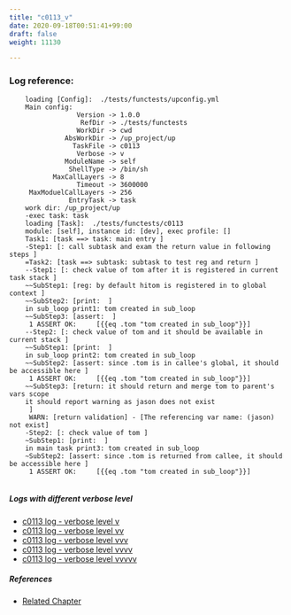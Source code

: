 ```yaml
---
title: "c0113_v"
date: 2020-09-18T00:51:41+99:00
draft: false
weight: 11130

---
```


### Log reference: <no value>

```
    loading [Config]:  ./tests/functests/upconfig.yml
    Main config:
                 Version -> 1.0.0
                  RefDir -> ./tests/functests
                 WorkDir -> cwd
              AbsWorkDir -> /up_project/up
                TaskFile -> c0113
                 Verbose -> v
              ModuleName -> self
               ShellType -> /bin/sh
           MaxCallLayers -> 8
                 Timeout -> 3600000
     MaxModuelCallLayers -> 256
               EntryTask -> task
    work dir: /up_project/up
    -exec task: task
    loading [Task]:  ./tests/functests/c0113
    module: [self], instance id: [dev], exec profile: []
    Task1: [task ==> task: main entry ]
    -Step1: [: call subtask and exam the return value in following steps ]
    =Task2: [task ==> subtask: subtask to test reg and return ]
    --Step1: [: check value of tom after it is registered in current task stack ]
    ~~SubStep1: [reg: by default hitom is registered in to global context ]
    ~~SubStep2: [print:  ]
    in sub_loop print1: tom created in sub_loop
    ~~SubStep3: [assert:  ]
     1 ASSERT OK:     [{{eq .tom "tom created in sub_loop"}}]
    --Step2: [: check value of tom and it should be available in current stack ]
    ~~SubStep1: [print:  ]
    in sub_loop print2: tom created in sub_loop
    ~~SubStep2: [assert: since .tom is in callee's global, it should be accessible here ]
     1 ASSERT OK:     [{{eq .tom "tom created in sub_loop"}}]
    ~~SubStep3: [return: it should return and merge tom to parent's vars scope
    it should report warning as jason does not exist
     ]
     WARN: [return validation] - [The referencing var name: (jason) not exist]
    -Step2: [: check value of tom ]
    ~SubStep1: [print:  ]
    in main task print3: tom created in sub_loop
    ~SubStep2: [assert: since .tom is returned from callee, it should be accessible here ]
     1 ASSERT OK:     [{{eq .tom "tom created in sub_loop"}}]
    
```

##### Logs with different verbose level
* [c0113 log - verbose level v](../../logs/c0113_v)
* [c0113 log - verbose level vv](../../logs/c0113_vv)
* [c0113 log - verbose level vvv](../../logs/c0113_vvv)
* [c0113 log - verbose level vvvv](../../logs/c0113_vvvv)
* [c0113 log - verbose level vvvvv](../../logs/c0113_vvvvv)

##### References
* [Related Chapter](../../call-func/c0113)
